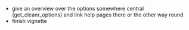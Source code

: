 - give an overview over the options somewhere central (get_cleanr_options) and
  link help pages there or the other way round
- finish vignette
